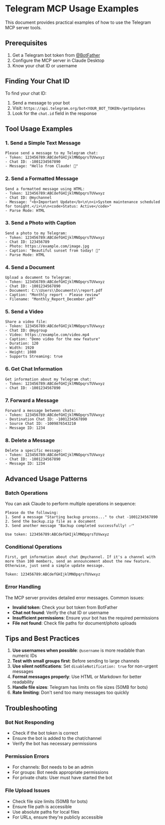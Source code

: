 # Telegram MCP Usage Examples

This document provides practical examples of how to use the Telegram MCP server tools.

## Prerequisites

1. Get a Telegram bot token from [@BotFather](https://t.me/botfather)
2. Configure the MCP server in Claude Desktop
3. Know your chat ID or username

## Finding Your Chat ID

To find your chat ID:
1. Send a message to your bot
2. Visit: `https://api.telegram.org/bot<YOUR_BOT_TOKEN>/getUpdates`
3. Look for the `chat.id` field in the response

## Tool Usage Examples

### 1. Send a Simple Text Message

```
Please send a message to my Telegram chat:
- Token: 123456789:ABCdefGHIjklMNOpqrsTUVwxyz
- Chat ID: -1001234567890
- Message: "Hello from Claude! 👋"
```

### 2. Send a Formatted Message

```
Send a formatted message using HTML:
- Token: 123456789:ABCdefGHIjklMNOpqrsTUVwxyz
- Chat ID: @mychannel
- Message: "<b>Important Update</b>\n\n<i>System maintenance scheduled for tonight.</i>\n\n<code>Status: Active</code>"
- Parse Mode: HTML
```

### 3. Send a Photo with Caption

```
Send a photo to my Telegram:
- Token: 123456789:ABCdefGHIjklMNOpqrsTUVwxyz
- Chat ID: 123456789
- Photo: https://example.com/image.jpg
- Caption: "Beautiful sunset from today! 🌅"
- Parse Mode: HTML
```

### 4. Send a Document

```
Upload a document to Telegram:
- Token: 123456789:ABCdefGHIjklMNOpqrsTUVwxyz
- Chat ID: -1001234567890
- Document: C:\\Users\\Documents\\report.pdf
- Caption: "Monthly report - Please review"
- Filename: "Monthly_Report_December.pdf"
```

### 5. Send a Video

```
Share a video file:
- Token: 123456789:ABCdefGHIjklMNOpqrsTUVwxyz
- Chat ID: @mygroup
- Video: https://example.com/video.mp4
- Caption: "Demo video for the new feature"
- Duration: 120
- Width: 1920
- Height: 1080
- Supports Streaming: true
```

### 6. Get Chat Information

```
Get information about my Telegram chat:
- Token: 123456789:ABCdefGHIjklMNOpqrsTUVwxyz
- Chat ID: -1001234567890
```

### 7. Forward a Message

```
Forward a message between chats:
- Token: 123456789:ABCdefGHIjklMNOpqrsTUVwxyz
- Destination Chat ID: -1001234567890
- Source Chat ID: -1009876543210
- Message ID: 1234
```

### 8. Delete a Message

```
Delete a specific message:
- Token: 123456789:ABCdefGHIjklMNOpqrsTUVwxyz
- Chat ID: -1001234567890
- Message ID: 1234
```

## Advanced Usage Patterns

### Batch Operations

You can ask Claude to perform multiple operations in sequence:

```
Please do the following:
1. Send a message "Starting backup process..." to chat -1001234567890
2. Send the backup.zip file as a document
3. Send another message "Backup completed successfully! ✅"

Use token: 123456789:ABCdefGHIjklMNOpqrsTUVwxyz
```

### Conditional Operations

```
First, get information about chat @mychannel. If it's a channel with more than 100 members, send an announcement about the new feature. Otherwise, just send a simple update message.

Token: 123456789:ABCdefGHIjklMNOpqrsTUVwxyz
```

### Error Handling

The MCP server provides detailed error messages. Common issues:

- **Invalid token**: Check your bot token from BotFather
- **Chat not found**: Verify the chat ID or username
- **Insufficient permissions**: Ensure your bot has the required permissions
- **File not found**: Check file paths for document/photo uploads

## Tips and Best Practices

1. **Use usernames when possible**: `@username` is more readable than numeric IDs
2. **Test with small groups first**: Before sending to large channels
3. **Use silent notifications**: Set `disableNotification: true` for non-urgent messages
4. **Format messages properly**: Use HTML or Markdown for better readability
5. **Handle file sizes**: Telegram has limits on file sizes (50MB for bots)
6. **Rate limiting**: Don't send too many messages too quickly

## Troubleshooting

### Bot Not Responding
- Check if the bot token is correct
- Ensure the bot is added to the chat/channel
- Verify the bot has necessary permissions

### Permission Errors
- For channels: Bot needs to be an admin
- For groups: Bot needs appropriate permissions
- For private chats: User must have started the bot

### File Upload Issues
- Check file size limits (50MB for bots)
- Ensure file path is accessible
- Use absolute paths for local files
- For URLs, ensure they're publicly accessible
